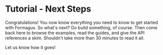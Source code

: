# Tutorial - Next Steps

Congratulations! You now know everything you need to know to get started with Formagus.
So what's next? Go build something, of course. Then come back here to browse the examples, read the guides, and give the API references a skim. Shouldn't take more than 30 minutes to read it all.

Let us know how it goes!
